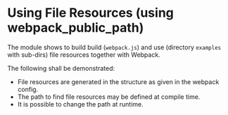 # Using File Resources (using __webpack_public_path__)

The module shows to build build (`webpack.js`) and use (directory `examples` with sub-dirs) file resources together with Webpack.

The following shall be demonstrated:

* File resources are generated in the structure as given in the webpack config.
* The path to find file resources may be defined at compile time.
* It is possible to change the path at runtime.
